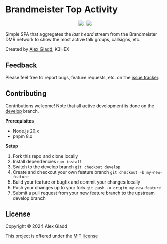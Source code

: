 # Brandmeister Top Activity

<p align="center">
  <img src="https://github.com/alexgladd/bm-hotgroups/workflows/CI/badge.svg?branch=develop">&nbsp;
  <img src="https://github.com/alexgladd/bm-hotgroups/workflows/Deployment/badge.svg">
</p>

Simple SPA that aggregates the _last heard_ stream from the Brandmeister DMR network to show
the most active talk groups, callsigns, etc.

Created by [Alex Gladd](https://github.com/alexgladd), K3HEX

## Feedback

Please feel free to report bugs, feature requests, etc. on the [issue tracker](https://github.com/alexgladd/bm-hotgroups/issues).

## Contributing

Contributions welcome! Note that all active development is done on the [develop](https://github.com/alexgladd/bm-hotgroups/tree/develop) branch.

**Prerequisites**

- Node.js 20.x
- pnpm 8.x

**Setup**

1. Fork this repo and clone locally
1. Install dependencies `npm install`
1. Switch to the develop branch `git checkout develop`
1. Create and checkout your own feature branch `git checkout -b my-new-feature`
1. Build your feature or bugfix and commit your changes locally
1. Push your changes up to your fork `git push -u origin my-new-feature`
1. Submit a pull request from your new feature branch to the upstream develop branch

## License

Copyright © 2024 Alex Gladd

This project is offered under the [MIT license](LICENSE)
